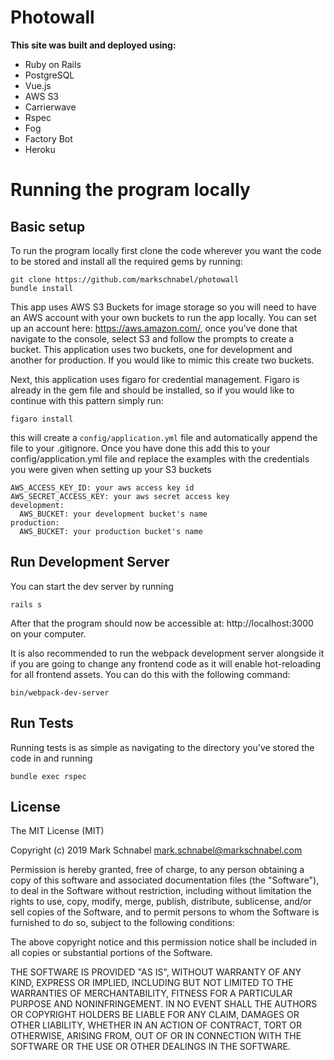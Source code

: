 # Photowall

**This site was built and deployed using:** 
* Ruby on Rails
* PostgreSQL
* Vue.js
* AWS S3
* Carrierwave
* Rspec
* Fog
* Factory Bot
* Heroku

# Running the program locally

## Basic setup

To run the program locally first clone the code wherever you want the code to be stored and install all the required gems by running:
```
git clone https://github.com/markschnabel/photowall
bundle install
```
This app uses AWS S3 Buckets for image storage so you will need to have an AWS
account with your own buckets to run the app locally. You can set up an account 
here: https://aws.amazon.com/, once you've done that navigate to the console, select
S3 and follow the prompts to create a bucket. This application uses two buckets, 
one for development and another for production. If you would like to mimic this 
create two buckets.

Next, this application uses figaro for credential management. Figaro is already in
the gem file and should be installed, so if you would like to continue with this pattern
simply run:
```
figaro install
```
this will create a `config/application.yml` file and automatically append the file to
your .gitignore. Once you have done this add this to your config/application.yml file
and replace the examples with the credentials you were given when setting up your 
S3 buckets
```
AWS_ACCESS_KEY_ID: your aws access key id
AWS_SECRET_ACCESS_KEY: your aws secret access key
development:
  AWS_BUCKET: your development bucket's name
production:
  AWS_BUCKET: your production bucket's name
```

## Run Development Server

You can start the dev server by running
```
rails s
```

After that the program should now be accessible at: http://localhost:3000 on your computer.

It is also recommended to run the webpack development server alongside it if you are going to change any frontend code as it will enable hot-reloading for all frontend assets. You can do this with the following command:
```
bin/webpack-dev-server
```

## Run Tests
Running tests is as simple as navigating to the directory you've stored the code in and running 
```
bundle exec rspec
```

## License
 
The MIT License (MIT)

Copyright (c) 2019 Mark Schnabel <mark.schnabel@markschnabel.com>

Permission is hereby granted, free of charge, to any person obtaining a copy of this software and associated documentation files (the "Software"), to deal in the Software without restriction, including without limitation the rights to use, copy, modify, merge, publish, distribute, sublicense, and/or sell copies of the Software, and to permit persons to whom the Software is furnished to do so, subject to the following conditions:

The above copyright notice and this permission notice shall be included in all copies or substantial portions of the Software.

THE SOFTWARE IS PROVIDED "AS IS", WITHOUT WARRANTY OF ANY KIND, EXPRESS OR IMPLIED, INCLUDING BUT NOT LIMITED TO THE WARRANTIES OF MERCHANTABILITY, FITNESS FOR A PARTICULAR PURPOSE AND NONINFRINGEMENT. IN NO EVENT SHALL THE AUTHORS OR COPYRIGHT HOLDERS BE LIABLE FOR ANY CLAIM, DAMAGES OR OTHER LIABILITY, WHETHER IN AN ACTION OF CONTRACT, TORT OR OTHERWISE, ARISING FROM, OUT OF OR IN CONNECTION WITH THE SOFTWARE OR THE USE OR OTHER DEALINGS IN THE SOFTWARE.
